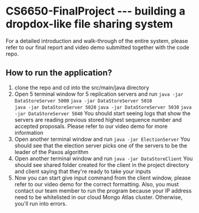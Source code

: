 # CS6650-FinalProject --- building a dropdox-like file sharing system 
For a detailed introduction and walk-through of the entire system, please refer to our final report and video demo submitted together with the code repo. 

## How to run the application? 

1. clone the repo and cd into the src/main/java directory 
2. Open 5 terminal window for 5 replication servers and run 
```java -jar DataStoreServer 5000``` 
```java -jar DataStoreServer 5010```  
```java -jar DataStoreServer 5020``` 
```java -jar DataStoreServer 5030``` 
```java -jar DataStoreServer 5040``` 
You should start seeing logs that show the servers are reading previous stored highest sequence number and accepted proposals. Please refer to our video demo for more information
3. Open another terminal window and run
```java -jar ElectionServer``` You should see that the election server picks one of the servers to be the leader of the Paxos algorithm
4. Open another terminal window and run 
```java -jar DataStoreClient``` You should see shared folder created for the client in the project directory and client saying that they're ready to take your inputs
5. Now you can start give input command from the client window, please refer to our video demo for the correct formatting. Also, you must contact our team member to run the program because your IP address need to be whitelisted in our cloud Mongo Atlas cluster. Otherwise, you'll run into errors. 
